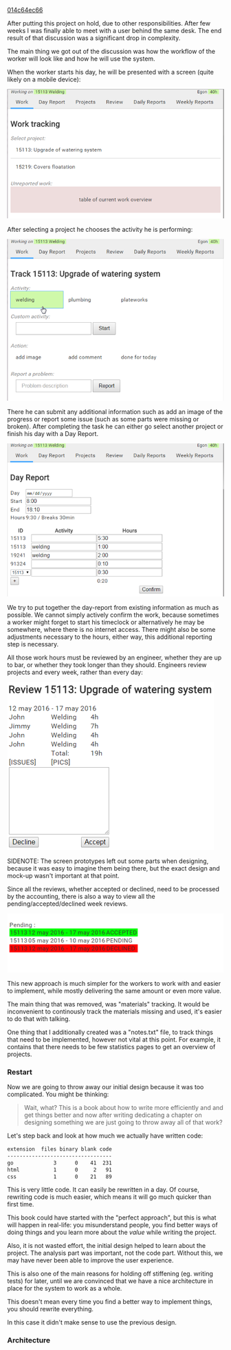 <a class="sha" href="https://github.com/loov/timeclock/tree/014c64ec669407036018948a9ef6e0ebd765a751">014c64ec66</a>

After putting this project on hold, due to other responsibilities.
After few weeks I was finally able to meet with a user behind the same desk.
The end result of that discussion was a significant drop in complexity.

The main thing we got out of the discussion was how the workflow of the worker
will look like and how he will use the system.

When the worker starts his day, he will be presented with a screen
(quite likely on a mobile device):

![Start Working](programming/timeclock/images/redesign-00-start-working.png "Start Working")

After selecting a project he chooses the activity he is performing:

![Working](programming/timeclock/images/redesign-00-working.png "Working")

There he can submit any additional information such as add an image of the
progress or report some issue (such as some parts were missing or broken).
After completing the task he can either go select another project or
finish his day with a Day Report.

![Day Report](programming/timeclock/images/redesign-00-day-report.png "Day Report")

We try to put together the day-report from existing information as much as possible.
We cannot simply actively confirm the work, because sometimes a worker might forget
to start his timeclock or alternatively he may be somewhere, where there is no
internet access. There might also be some adjustments necessary to the hours,
either way, this additional reporting step is necessary.

All those work hours must be reviewed by an engineer, whether they are up to bar,
or whether they took longer than they should. Engineers review projects and
every week, rather than every day:

![Week Review](programming/timeclock/images/redesign-00-week-review.png "Week Review")

SIDENOTE: The screen prototypes left out some parts when designing,
because it was easy to imagine them being there, but the exact design
and mock-up wasn't important at that point.

Since all the reviews, whether accepted or declined, need to be processed by
the accounting, there is also a way to view all the pending/accepted/declined
week reviews.

![Weekly Reports](programming/timeclock/images/redesign-00-weekly-reports.png "Weekly Reports")

This new approach is much simpler for the workers to work with and easier to implement,
while mostly delivering the same amount or even more value.

The main thing that was removed, was "materials" tracking. It would be inconvenient
to continously track the materials missing and used, it's easier to do that with talking.

One thing that I additionally created was a "notes.txt" file, to track things
that need to be implemented, however not vital at this point. For example, it
contains that there needs to be few statistics pages to get an overview of projects.

### Restart

Now we are going to throw away our initial design because it was too complicated.
You might be thinking:

> Wait, what? This is a book about how to write more efficiently and and get
> things better and now after writing dedicating a chapter on designing
> something we are just going to throw away all of that work?

Let's step back and look at how much we actually have written code:

```
extension  files binary blank code
----------------------------------
go             3      0    41  231
html           1      0     2   91
css            1      0    21   89
```

This is very little code. It can easily be rewritten in a day.
Of course, rewriting code is much easier, which means it will go much quicker
than first time.

This book could have started with the "perfect approach",
but this is what will happen in real-life: you misunderstand people, you find
better ways of doing things and you learn more about the *value* while
writing the project.

Also, it is not wasted effort, the initial design helped to learn about
the project. The analysis part was important, not the code part.
Without this, we may have never been able to improve the user experience.

This is also one of the main reasons for holding off stiffening
(eg. writing tests) for later, until we are convinced that we have
a nice architecture in place for the system to work as a whole.

This doesn't mean every time you find a better way to implement things,
you should rewrite everything.

In this case it didn't make sense to use the previous design.

### Architecture